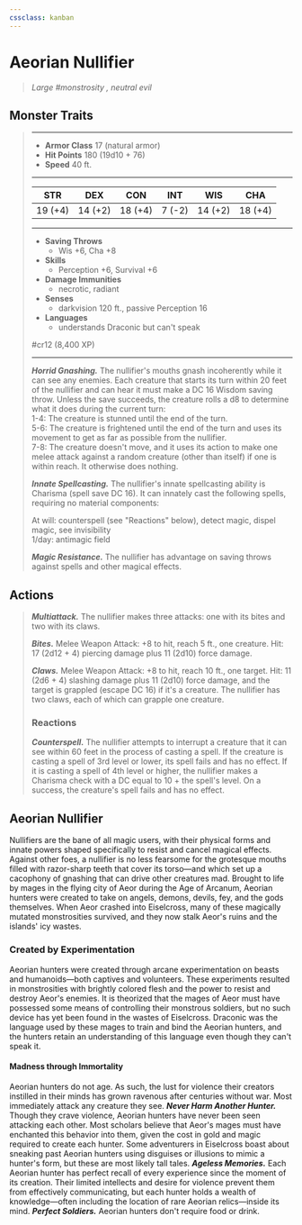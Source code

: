 ```yaml
---
cssclass: kanban
---
```


# Aeorian Nullifier
>*Large #monstrosity , neutral evil*
## Monster Traits
>___
>- **Armor Class** 17 (natural armor)
>- **Hit Points** 180 (19d10 + 76)
>- **Speed** 40 ft.
>___
>|STR|DEX|CON|INT|WIS|CHA|
>|:---:|:---:|:---:|:---:|:---:|:---:|
>|19 (+4)|14 (+2)|18 (+4)|7 (-2)|14 (+2)|18 (+4)|
>___
>- **Saving Throws**
>	 - Wis +6, Cha +8
>- **Skills**
>	 - Perception +6, Survival +6
>- **Damage Immunities**
>	 - necrotic, radiant
>- **Senses**
>	 - darkvision 120 ft., passive Perception 16
>- **Languages**
>	 - understands Draconic but can't speak
>
> #cr12 (8,400 XP)
>___
>***Horrid Gnashing.*** The nullifier's mouths gnash incoherently while it can see any enemies. Each creature that starts its turn within 20 feet of the nullifier and can hear it must make a DC 16 Wisdom saving throw. Unless the save succeeds, the creature rolls a d8 to determine what it does during the current turn:  
>1-4: The creature is stunned until the end of the turn.  
>5-6: The creature is frightened until the end of the turn and uses its movement to get as far as possible from the nullifier.  
>7-8: The creature doesn't move, and it uses its action to make one melee attack against a random creature (other than itself) if one is within reach. It otherwise does nothing.  
>
>***Innate Spellcasting.*** The nullifier's innate spellcasting ability is Charisma (spell save DC 16). It can innately cast the following spells, requiring no material components:  
>
>At will: counterspell (see "Reactions" below), detect magic, dispel magic, see invisibility  
>1/day: antimagic field  
>
>
>***Magic Resistance.*** The nullifier has advantage on saving throws against spells and other magical effects.  
>
## Actions
>***Multiattack.*** The nullifier makes three attacks: one with its bites and two with its claws.  
>
>***Bites.*** Melee Weapon Attack: +8 to hit, reach 5 ft., one creature. Hit: 17 (2d12 + 4) piercing damage plus 11 (2d10) force damage.  
>
>***Claws.*** Melee Weapon Attack: +8 to hit, reach 10 ft., one target. Hit: 11 (2d6 + 4) slashing damage plus 11 (2d10) force damage, and the target is grappled (escape DC 16) if it's a creature. The nullifier has two claws, each of which can grapple one creature.  
>
>### Reactions
>***Counterspell.*** The nullifier attempts to interrupt a creature that it can see within 60 feet in the process of casting a spell. If the creature is casting a spell of 3rd level or lower, its spell fails and has no effect. If it is casting a spell of 4th level or higher, the nullifier makes a Charisma check with a DC equal to 10 + the spell's level. On a success, the creature's spell fails and has no effect.
## Aeorian Nullifier
Nullifiers are the bane of all magic users, with their physical forms and innate powers shaped specifically to resist and cancel magical effects. Against other foes, a nullifier is no less fearsome for the grotesque mouths filled with razor-sharp teeth that cover its torso—and which set up a cacophony of gnashing that can drive other creatures mad.
Brought to life by mages in the flying city of Aeor during the Age of Arcanum, Aeorian hunters were created to take on angels, demons, devils, fey, and the gods themselves. When Aeor crashed into Eiselcross, many of these magically mutated monstrosities survived, and they now stalk Aeor's ruins and the islands' icy wastes.
### Created by Experimentation
Aeorian hunters were created through arcane experimentation on beasts and humanoids—both captives and volunteers. These experiments resulted in monstrosities with brightly colored flesh and the power to resist and destroy Aeor's enemies. It is theorized that the mages of Aeor must have possessed some means of controlling their monstrous soldiers, but no such device has yet been found in the wastes of Eiselcross. Draconic was the language used by these mages to train and bind the Aeorian hunters, and the hunters retain an understanding of this language even though they can't speak it.
#### Madness through Immortality
Aeorian hunters do not age. As such, the lust for violence their creators instilled in their minds has grown ravenous after centuries without war. Most immediately attack any creature they see.
***Never Harm Another Hunter.*** Though they crave violence, Aeorian hunters have never been seen attacking each other. Most scholars believe that Aeor's mages must have enchanted this behavior into them, given the cost in gold and magic required to create each hunter. Some adventurers in Eiselcross boast about sneaking past Aeorian hunters using disguises or illusions to mimic a hunter's form, but these are most likely tall tales.
***Ageless Memories.*** Each Aeorian hunter has perfect recall of every experience since the moment of its creation. Their limited intellects and desire for violence prevent them from effectively communicating, but each hunter holds a wealth of knowledge—often including the location of rare Aeorian relics—inside its mind.
***Perfect Soldiers.*** Aeorian hunters don't require food or drink.